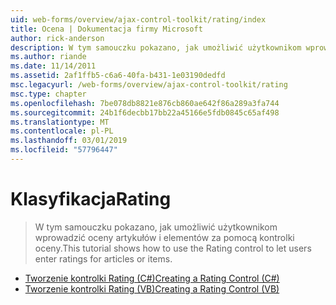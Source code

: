 ```yaml
---
uid: web-forms/overview/ajax-control-toolkit/rating/index
title: Ocena | Dokumentacja firmy Microsoft
author: rick-anderson
description: W tym samouczku pokazano, jak umożliwić użytkownikom wprowadzić oceny artykułów i elementów za pomocą kontrolki oceny.
ms.author: riande
ms.date: 11/14/2011
ms.assetid: 2af1ffb5-c6a6-40fa-b431-1e03190dedfd
msc.legacyurl: /web-forms/overview/ajax-control-toolkit/rating
msc.type: chapter
ms.openlocfilehash: 7be078db8821e876cb860ae642f86a289a3fa744
ms.sourcegitcommit: 24b1f6decbb17bb22a45166e5fdb0845c65af498
ms.translationtype: MT
ms.contentlocale: pl-PL
ms.lasthandoff: 03/01/2019
ms.locfileid: "57796447"
---
```

<a name="rating"></a><span data-ttu-id="b20e7-103">Klasyfikacja</span><span class="sxs-lookup"><span data-stu-id="b20e7-103">Rating</span></span>
====================
> <span data-ttu-id="b20e7-104">W tym samouczku pokazano, jak umożliwić użytkownikom wprowadzić oceny artykułów i elementów za pomocą kontrolki oceny.</span><span class="sxs-lookup"><span data-stu-id="b20e7-104">This tutorial shows how to use the Rating control to let users enter ratings for articles or items.</span></span>


- [<span data-ttu-id="b20e7-105">Tworzenie kontrolki Rating (C#)</span><span class="sxs-lookup"><span data-stu-id="b20e7-105">Creating a Rating Control (C#)</span></span>](creating-a-rating-control-cs.md)
- [<span data-ttu-id="b20e7-106">Tworzenie kontrolki Rating (VB)</span><span class="sxs-lookup"><span data-stu-id="b20e7-106">Creating a Rating Control (VB)</span></span>](creating-a-rating-control-vb.md)
